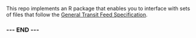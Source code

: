 
This repo implements an R package that enables you to interface with
sets of files that follow the [General Transit Feed
Specification][gtfs].


[gtfs]:https://en.wikipedia.org/wiki/General_Transit_Feed_Specification


### --- END --- ###

